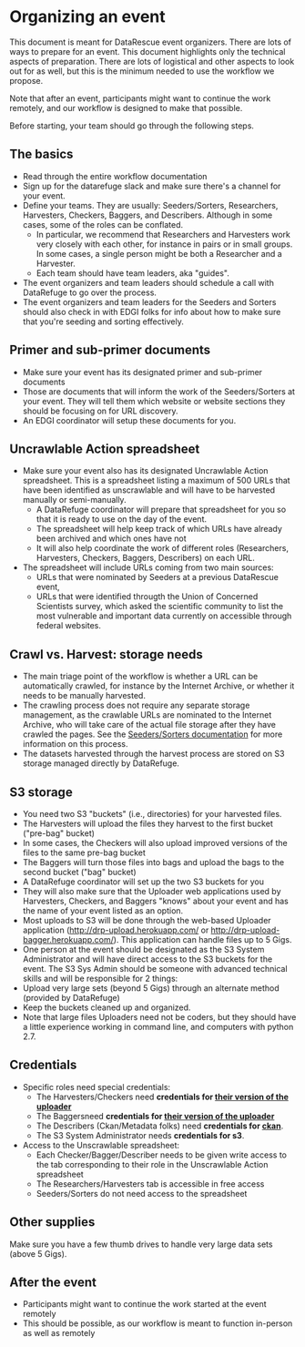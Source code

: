# Organizing an event

This document is meant for DataRescue event organizers. There are lots of ways to prepare for an event. This document highlights only the technical aspects of preparation. There are lots of logistical and other aspects to look out for as well, but this is the minimum needed to use the workflow we propose.  

Note that after an event, participants might want to continue the work remotely, and our workflow is designed to make that possible.


Before starting, your team should go through the following steps. 

## The basics
- Read through the entire workflow documentation
- Sign up for the datarefuge slack and make sure there's a channel for your event. 
- Define your teams. They are usually: Seeders/Sorters, Researchers, Harvesters, Checkers, Baggers, and Describers. Although in some cases, some of the roles can be conflated. 
  - In particular, we recommend that Researchers and Harvesters work very closely with each other, for instance in pairs or in small groups. In some cases, a single person might be both a Researcher and a Harvester.
  - Each team should have team leaders, aka "guides". 
- The event organizers and team leaders should schedule a call with DataRefuge to go over the process. 
- The event organizers and team leaders for the Seeders and Sorters should also check in with EDGI folks for info about how to make sure that you're seeding and sorting effectively. 

## Primer and sub-primer documents
- Make sure your event has its designated primer and sub-primer documents
- Those are documents that will inform the work of the Seeders/Sorters at your event. They will tell them which website or website sections they should be focusing on for URL discovery. 
- An EDGI coordinator will setup these documents for you.

## Uncrawlable Action spreadsheet
- Make sure your event also has its designated Uncrawlable Action spreadsheet. This is a spreadsheet listing a maximum of 500 URLs that have been identified as unscrawlable and will have to be harvested manually or semi-manually.
  - A DataRefuge coordinator will prepare that spreadsheet for you so that it is ready to use on the day of the event.
  - The spreadsheet will help keep track of which URLs have already been archived and which ones have not
  - It will also help coordinate the work of different roles (Researchers, Harvesters, Checkers, Baggers, Describers) on each URL.
- The spreadsheet will include URLs coming from two main sources:
   - URLs that were nominated by Seeders at a previous DataRescue event, 
   - URLs that were identified througth the Union of Concerned Scientists survey, which asked the scientific community to list the most vulnerable and important data currently on accessible through federal websites. 

## Crawl vs. Harvest: storage needs 
- The main triage point of the workflow is whether a URL can be automatically crawled, for instance by the Internet Archive, or whether it  needs to be manually harvested. 
- The crawling process does not require any separate storage management, as the crawlable URLs are nominated to the Internet Archive, who will take care of the actual file storage after they have crawled the pages. See the [Seeders/Sorters documentation](seednsort.md) for more information on this process. 
 - The datasets harvested through the harvest process are stored on S3 storage managed directly by DataRefuge.

## S3 storage
- You need two S3 "buckets" (i.e., directories) for your harvested files.  
 - The Harvesters will upload the files they harvest to the first bucket ("pre-bag" bucket)
  - In some cases, the Checkers will also upload improved versions of the files to the same pre-bag bucket
 - The Baggers will turn those files into bags and upload the bags to the second bucket ("bag" bucket)
- A DataRefuge coordinator will set up the two S3 buckets for you 
 - They will also make sure that the Uploader web applications used by Harvesters, Checkers, and Baggers "knows" about your event and has the name of your event listed as an option.
 - Most uploads to S3 will be done through the web-based Uploader application (http://drp-upload.herokuapp.com/ or http://drp-upload-bagger.herokuapp.com/). This application can handle files up to 5 Gigs.
 - One person at the event should be designated as the S3 System Administrator and will have direct access to the S3 buckets for the event. The S3 Sys Admin should be someone with advanced technical skills and will be responsible for 2 things:
  - Upload very large sets (beyond 5 Gigs) through an alternate method (provided by DataRefuge)
  - Keep the buckets cleaned up and organized. 
- Note that large files Uploaders need not be coders, but they should have a little experience working in command line, and computers with python 2.7.
  
## Credentials
- Specific roles need special credentials:
  - The Harvesters/Checkers need **credentials for [their version of the uploader](http://drp-upload.herokuapp.com)**
  - The Baggersneed **credentials for [their version of the uploader](http://drp-upload-bagger.herokuapp.com)**
  - The Describers (Ckan/Metadata folks) need **credentials for [ckan](https://www.datarefuge.org/)**. 
  - The S3 System Administrator needs **credentials for s3**. 
- Access to the Unscrawlable spreadsheet:
  - Each Checker/Bagger/Describer needs to be given write access to the tab corresponding to their role in the Unscrawlable Action spreadsheet
  - The Researchers/Harvesters tab is accessible in free access
  - Seeders/Sorters do not need access to the spreadsheet

## Other supplies
Make sure you have a few thumb drives to handle very large data sets (above 5 Gigs).

## After the event
- Participants might want to continue the work started at the event remotely
- This should be possible, as our workflow is meant to function in-person as well as remotely
